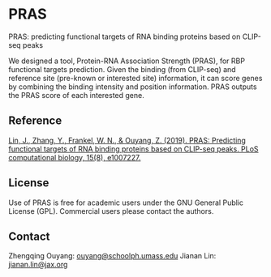 # PRAS
PRAS: predicting functional targets of RNA binding proteins based on CLIP-seq peaks

We designed a tool, Protein-RNA Association Strength (PRAS), for RBP functional targets prediction.
Given the binding  (from CLIP-seq) and reference site (pre-known or interested site) information, it can score genes by combining the binding intensity and position information.
PRAS outputs the PRAS score of each interested gene.

## Reference
[Lin, J., Zhang, Y., Frankel, W. N., & Ouyang, Z. (2019). PRAS: Predicting functional targets of RNA binding proteins based on CLIP-seq peaks. PLoS computational biology, 15(8), e1007227.](https://journals.plos.org/ploscompbiol/article?id=10.1371/journal.pcbi.1007227)

## License
Use of PRAS is free for academic users under the GNU General Public License (GPL). Commercial users please contact the authors.

## Contact
Zhengqing Ouyang: ouyang@schoolph.umass.edu
Jianan Lin: jianan.lin@jax.org
